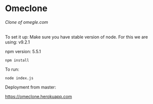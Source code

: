 # Omeclone

###### Clone of omegle.com

To set it up:
Make sure you have stable version of node. For this we are using: v9.2.1

npm version: 5.5.1

```npm install```

To run:

```node index.js```

Deployment from master:

https://omeclone.herokuapp.com 
